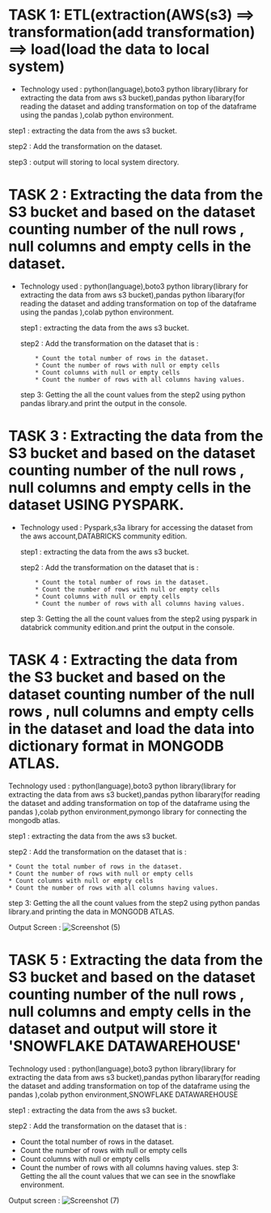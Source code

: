# TASK 1: ETL(extraction(AWS(s3) ==> transformation(add transformation) ==> load(load the data to local system) 

* Technology used : python(language),boto3 python library(library for extracting the data from aws s3 bucket),pandas python libarary(for reading
  the dataset and adding transformation on top of the dataframe  using the pandas ),colab python environment.


step1 : extracting  the data from the aws s3 bucket.

step2 : Add the transformation on the dataset.

step3 : output will storing to local system directory.


# TASK 2 : Extracting the data from the S3 bucket and based on the dataset counting number of the null rows , null columns  and empty cells in the dataset.

* Technology used : python(language),boto3 python library(library for extracting the data from aws s3 bucket),pandas python libarary(for reading
  the dataset and adding transformation on top of the dataframe  using the pandas ),colab python environment.


  step1 : extracting  the data from the aws s3 bucket.

  step2 : Add the transformation on the dataset that is :

          * Count the total number of rows in the dataset.
          * Count the number of rows with null or empty cells
          * Count columns with null or empty cells
          * Count the number of rows with all columns having values.
  
  step 3: Getting the all the count values from the step2 using python pandas library.and print the output in the console.


# TASK 3 : Extracting the data from the S3 bucket and based on the dataset counting number of the null rows , null columns and empty cells in the dataset USING PYSPARK.

* Technology used : Pyspark,s3a library for accessing the dataset from the aws account,DATABRICKS community edition.


  step1 : extracting  the data from the aws s3 bucket.

  step2 : Add the transformation on the dataset that is :

          * Count the total number of rows in the dataset.
          * Count the number of rows with null or empty cells
          * Count columns with null or empty cells
          * Count the number of rows with all columns having values.
  
  step 3: Getting the all the count values from the step2 using pyspark in databrick 
  community edition.and print the output in the console.


# TASK 4 : Extracting the data from the S3 bucket and based on the dataset counting number of the null rows , null columns and empty cells in the dataset and load the data into dictionary format in MONGODB ATLAS.

Technology used : python(language),boto3 python library(library for extracting the data from aws s3 bucket),pandas python libarary(for reading the dataset and adding transformation on top of the dataframe using the pandas ),colab python environment,pymongo library for connecting the mongodb atlas.

step1 : extracting the data from the aws s3 bucket.

step2 : Add the transformation on the dataset that is :

    * Count the total number of rows in the dataset.
    * Count the number of rows with null or empty cells
    * Count columns with null or empty cells
    * Count the number of rows with all columns having values.
step 3: Getting the all the count values from the step2 using python pandas library.and printing the data in MONGODB ATLAS.


Output Screen : ![Screenshot (5)](https://github.com/AdityaDevadiga/ETL/assets/72966036/f6bcfeec-498f-4b74-90dd-dffb1bd02405)

# TASK 5 : Extracting the data from the S3 bucket and based on the dataset counting number of the null rows , null columns and empty cells in the dataset and output will store it 'SNOWFLAKE DATAWAREHOUSE'
Technology used : python(language),boto3 python library(library for extracting the data from aws s3 bucket),pandas python libarary(for reading the dataset and adding transformation on top of the dataframe using the pandas ),colab python environment,SNOWFLAKE DATAWAREHOUSE

step1 : extracting the data from the aws s3 bucket.

step2 : Add the transformation on the dataset that is :

* Count the total number of rows in the dataset.
* Count the number of rows with null or empty cells
* Count columns with null or empty cells
* Count the number of rows with all columns having values.
step 3: Getting the all the count values that we can see in the snowflake environment.


Output screen : ![Screenshot (7)](https://github.com/AdityaDevadiga/ETL/assets/72966036/ea651fe0-d66d-4456-b868-2fc4c9b6f56e)
